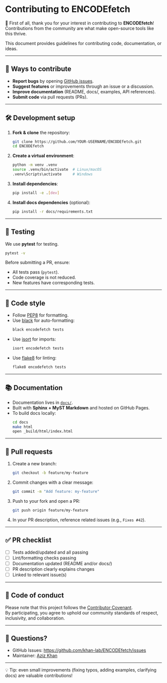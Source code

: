 # Contributing to ENCODEfetch

🎉 First of all, thank you for your interest in contributing to **ENCODEfetch**!  
Contributions from the community are what make open-source tools like this thrive.

This document provides guidelines for contributing code, documentation, or ideas.

---

## 📌 Ways to contribute

- **Report bugs** by opening [GitHub issues](https://github.com/khan-lab/ENCODEfetch/issues).
- **Suggest features** or improvements through an issue or a discussion.
- **Improve documentation** (README, docs/, examples, API references).
- **Submit code** via pull requests (PRs).

---

## 🛠️ Development setup

1. **Fork & clone** the repository:

   ```bash
   git clone https://github.com/YOUR-USERNAME/ENCODEfetch.git
   cd ENCODEfetch
   ```

2. **Create a virtual environment**:

   ```bash
   python -m venv .venv
   source .venv/bin/activate  # Linux/macOS
   .venv\Scripts\activate     # Windows
   ```

3. **Install dependencies**:

   ```bash
   pip install -e .[dev]
   ```

4. **Install docs dependencies** (optional):
   ```bash
   pip install -r docs/requirements.txt
   ```

---

## 🧪 Testing

We use **pytest** for testing.

```bash
pytest -v
```

Before submitting a PR, ensure:

- All tests pass (`pytest`).
- Code coverage is not reduced.
- New features have corresponding tests.

---

## 🎨 Code style

- Follow [PEP8](https://peps.python.org/pep-0008/) for formatting.
- Use [black](https://github.com/psf/black) for auto-formatting:
  ```bash
  black encodefetch tests
  ```
- Use [isort](https://pycqa.github.io/isort/) for imports:
  ```bash
  isort encodefetch tests
  ```
- Use [flake8](https://flake8.pycqa.org/) for linting:
  ```bash
  flake8 encodefetch tests
  ```

---

## 📚 Documentation

- Documentation lives in [`docs/`](docs/).
- Built with **Sphinx + MyST Markdown** and hosted on GitHub Pages.
- To build docs locally:
  ```bash
  cd docs
  make html
  open _build/html/index.html
  ```

---

## 🔀 Pull requests

1. Create a new branch:

   ```bash
   git checkout -b feature/my-feature
   ```

2. Commit changes with a clear message:

   ```bash
   git commit -m "Add feature: my-feature"
   ```

3. Push to your fork and open a PR:

   ```bash
   git push origin feature/my-feature
   ```

4. In your PR description, reference related issues (e.g., `Fixes #42`).

---

## ✅ PR checklist

- [ ] Tests added/updated and all passing
- [ ] Lint/formatting checks passing
- [ ] Documentation updated (README and/or docs/)
- [ ] PR description clearly explains changes
- [ ] Linked to relevant issue(s)

---

## 🤝 Code of conduct

Please note that this project follows the [Contributor Covenant](https://www.contributor-covenant.org/).  
By participating, you agree to uphold our community standards of respect, inclusivity, and collaboration.

---

## 📧 Questions?

- GitHub Issues: <https://github.com/khan-lab/ENCODEfetch/issues>
- Maintainer: [Aziz Khan](https://github.com/aziz-khan)

---

💡 Tip: even small improvements (fixing typos, adding examples, clarifying docs) are valuable contributions!
